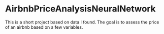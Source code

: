 # AirbnbPriceAnalysisNeuralNetwork
This is a short project based on data I found. The goal is to assess the price of an airbnb based on a few variables.
